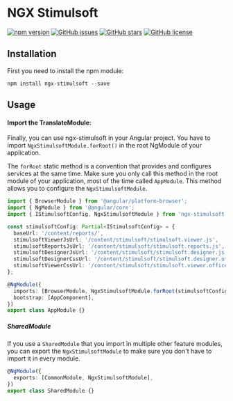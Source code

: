 # NGX Stimulsoft

[![npm version](https://badge.fury.io/js/ngx-stimulsoft.svg)](http://badge.fury.io/js/ngx-stimulsoft)
[![GitHub issues](https://img.shields.io/github/issues/mehrabisajad/ngx-stimulsoft.svg)](https://github.com/mehrabisajad/ngx-stimulsoft/issues)
[![GitHub stars](https://img.shields.io/github/stars/mehrabisajad/ngx-stimulsoft.svg)](https://github.com/mehrabisajad/ngx-stimulsoft/stargazers)
[![GitHub license](https://img.shields.io/badge/license-MIT-blue.svg)](https://raw.githubusercontent.com/mehrabisajad/ngx-stimulsoft/master/LICENSE)

## Installation

First you need to install the npm module:

```
npm install ngx-stimulsoft --save
```

## Usage

#### Import the TranslateModule:

Finally, you can use ngx-stimulsoft in your Angular project. You have to import `NgxStimulsoftModule.forRoot()` in the root NgModule of your application.

The `forRoot` static method is a convention that provides and configures services at the same time.
Make sure you only call this method in the root module of your application, most of the time called `AppModule`.
This method allows you to configure the `NgxStimulsoftModule`.

```ts
import { BrowserModule } from '@angular/platform-browser';
import { NgModule } from '@angular/core';
import { IStimulsoftConfig, NgxStimulsoftModule } from 'ngx-stimulsoft';

const stimulsoftConfig: Partial<IStimulsoftConfig> = {
  baseUrl: '/content/reports/',
  stimulsoftViewerJsUrl: '/content/stimulsoft/stimulsoft.viewer.js',
  stimulsoftReportsJsUrl: '/content/stimulsoft/stimulsoft.reports.js',
  stimulsoftDesignerJsUrl: '/content/stimulsoft/stimulsoft.designer.js',
  stimulsoftDesignerCssUrl: '/content/stimulsoft/stimulsoft.designer.office2013.darkgrayblue.css',
  stimulsoftViewerCssUrl: '/content/stimulsoft/stimulsoft.viewer.office2013.darkgrayblue.css',
};

@NgModule({
  imports: [BrowserModule, NgxStimulsoftModule.forRoot(stimulsoftConfig)],
  bootstrap: [AppComponent],
})
export class AppModule {}
```

##### SharedModule

If you use a `SharedModule` that you import in multiple other feature modules,
you can export the `NgxStimulsoftModule` to make sure you don't have to import it in every module.

```ts
@NgModule({
  exports: [CommonModule, NgxStimulsoftModule],
})
export class SharedModule {}
```
